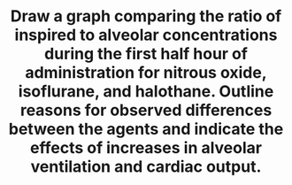 ---
title: "Draw a graph comparing the ratio of inspired to alveolar concentrations during the first half hour of administration for nitrous oxide, isoflurane, and halothane. Outline reasons for observed differences between the agents and indicate the effects of increases in alveolar ventilation and cardiac output."
entityType: SAQ
exam: PEX
college: ANZCA
year: 2002
sitting: B
question: 3
passRate: 73
EC_expectedDomains:
- "Reasons for the observed differences between the specified agents include the influences of different concentrations, blood/gas partition coefficients and the effects of the agents on alveolar ventilation and cardiac output."
- "For all agents, increased alveolar ventilation results in more rapid rise of the alveolar to inspired concentration ratio, whereas increased cardiac output reduces the rate of rise of alveolar concentration."
EC_extraCredit:
- "A single candidate inverted the ratio and accurately plotted the equivalent time-course of inspired to alveolar concentrations, gaining full marks."
EC_errorsCommon:
- "The wording of the question created some confusion, as inhaled anaesthetic uptake is dependent upon the rate at which the alveolar approaches the inspired concentration, graphically represented as the time-course of the ratio of alveolar to inspired concentrations."
---